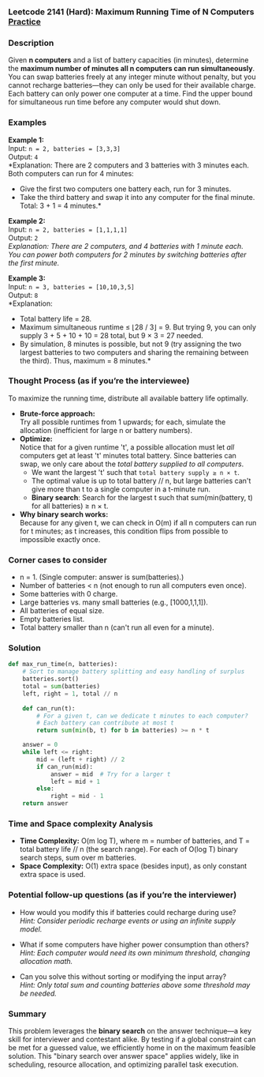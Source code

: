 ### Leetcode 2141 (Hard): Maximum Running Time of N Computers [Practice](https://leetcode.com/problems/maximum-running-time-of-n-computers)

### Description  
Given **n computers** and a list of battery capacities (in minutes), determine the **maximum number of minutes all n computers can run simultaneously**. You can swap batteries freely at any integer minute without penalty, but you cannot recharge batteries—they can only be used for their available charge. Each battery can only power one computer at a time. Find the upper bound for simultaneous run time before any computer would shut down.

### Examples  

**Example 1:**  
Input: `n = 2, batteries = [3,3,3]`  
Output: `4`  
*Explanation: There are 2 computers and 3 batteries with 3 minutes each. Both computers can run for 4 minutes:  
- Give the first two computers one battery each, run for 3 minutes.  
- Take the third battery and swap it into any computer for the final minute. Total: 3 + 1 = 4 minutes.*

**Example 2:**  
Input: `n = 2, batteries = [1,1,1,1]`  
Output: `2`  
*Explanation: There are 2 computers, and 4 batteries with 1 minute each. You can power both computers for 2 minutes by switching batteries after the first minute.*

**Example 3:**  
Input: `n = 3, batteries = [10,10,3,5]`  
Output: `8`  
*Explanation:  
- Total battery life = 28.  
- Maximum simultaneous runtime ≤ ⌊28 / 3⌋ = 9. But trying 9, you can only supply 3 + 5 + 10 + 10 = 28 total, but 9 × 3 = 27 needed.  
- By simulation, 8 minutes is possible, but not 9 (try assigning the two largest batteries to two computers and sharing the remaining between the third). Thus, maximum = 8 minutes.*

### Thought Process (as if you’re the interviewee)  
To maximize the running time, distribute all available battery life optimally.  
- **Brute-force approach:**  
  Try all possible runtimes from 1 upwards; for each, simulate the allocation (inefficient for large n or battery numbers).
- **Optimize:**  
  Notice that for a given runtime 't', a possible allocation must let *all* computers get at least 't' minutes total battery. Since batteries can swap, we only care about the *total battery supplied to all computers*.
  - We want the largest 't' such that `total battery supply ≥ n × t`.
  - The optimal value is up to total battery // n, but large batteries can't give more than t to a single computer in a t-minute run.
  - **Binary search**: Search for the largest t such that sum(min(battery, t) for all batteries) ≥ n × t.
- **Why binary search works:**  
  Because for any given t, we can check in O(m) if all n computers can run for t minutes; as t increases, this condition flips from possible to impossible exactly once.

### Corner cases to consider  
- n = 1. (Single computer: answer is sum(batteries).)
- Number of batteries < n (not enough to run all computers even once).
- Some batteries with 0 charge.
- Large batteries vs. many small batteries (e.g., [1000,1,1,1]).
- All batteries of equal size.
- Empty batteries list.
- Total battery smaller than n (can't run all even for a minute).

### Solution

```python
def max_run_time(n, batteries):
    # Sort to manage battery splitting and easy handling of surplus
    batteries.sort()
    total = sum(batteries)
    left, right = 1, total // n
    
    def can_run(t):
        # For a given t, can we dedicate t minutes to each computer?
        # Each battery can contribute at most t
        return sum(min(b, t) for b in batteries) >= n * t

    answer = 0
    while left <= right:
        mid = (left + right) // 2
        if can_run(mid):
            answer = mid  # Try for a larger t
            left = mid + 1
        else:
            right = mid - 1
    return answer
```

### Time and Space complexity Analysis  

- **Time Complexity:** O(m log T), where m = number of batteries, and T = total battery life // n (the search range). For each of O(log T) binary search steps, sum over m batteries.
- **Space Complexity:** O(1) extra space (besides input), as only constant extra space is used.

### Potential follow-up questions (as if you’re the interviewer)  

- How would you modify this if batteries could recharge during use?  
  *Hint: Consider periodic recharge events or using an infinite supply model.*

- What if some computers have higher power consumption than others?  
  *Hint: Each computer would need its own minimum threshold, changing allocation math.*

- Can you solve this without sorting or modifying the input array?  
  *Hint: Only total sum and counting batteries above some threshold may be needed.*

### Summary
This problem leverages the **binary search** on the answer technique—a key skill for interviewer and contestant alike. By testing if a global constraint can be met for a guessed value, we efficiently home in on the maximum feasible solution. This "binary search over answer space" applies widely, like in scheduling, resource allocation, and optimizing parallel task execution.